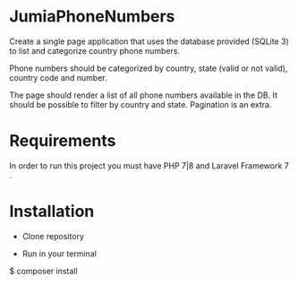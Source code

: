 # JumiaPhoneNumbers

Create a single page application that uses the database provided (SQLite 3) to list and
categorize country phone numbers.

Phone numbers should be categorized by country, state (valid or not valid), country code and
number.

The page should render a list of all phone numbers available in the DB. It should be possible to
filter by country and state. Pagination is an extra.

# Requirements

In order to run this project you must have PHP 7|8 and Laravel Framework 7 .

# Installation
- Clone repository

- Run in your terminal

$ composer install
